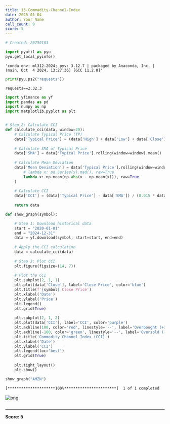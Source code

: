 ```yaml
---
title: 13-Commadity-Channel-Index
date: 2025-01-04
author: Your Name
cell_count: 9
score: 5
---
```


```python
# Created: 20250103
```


```python
import pyutil as pyu
pyu.get_local_pyinfo()
```




    'conda env: ml312-2024; pyv: 3.12.7 | packaged by Anaconda, Inc. | (main, Oct  4 2024, 13:27:36) [GCC 11.2.0]'




```python
print(pyu.ps2("requests"))
```

    requests==2.32.3
    



```python
import yfinance as yf
import pandas as pd
import numpy as np
import matplotlib.pyplot as plt
```


```python

```


```python
# Step 2: Calculate CCI
def calculate_cci(data, window=20):
    # Calculate Typical Price (TP)
    data['Typical Price'] = (data['High'] + data['Low'] + data['Close']) / 3
    
    # Calculate SMA of Typical Price
    data['SMA'] = data['Typical Price'].rolling(window=window).mean()
    
    # Calculate Mean Deviation
    data['Mean Deviation'] = data['Typical Price'].rolling(window=window).apply(
        # lambda x: pd.Series(x).mad(), raw=True
        lambda x: np.mean(np.abs(x - np.mean(x))), raw=True
    )
    
    # Calculate CCI
    data['CCI'] = (data['Typical Price'] - data['SMA']) / (0.015 * data['Mean Deviation'])
    
    return data
```


```python
def show_graph(symbol):

    # Step 1: Download historical data
    start = "2020-01-01"
    end = "2024-12-31"
    data = yf.download(symbol, start=start, end=end)
    
    # Apply the CCI calculation
    data = calculate_cci(data)
    
    # Step 3: Plot CCI
    plt.figure(figsize=(14, 7))
    
    # Plot the CCI
    plt.subplot(2, 1, 1)
    plt.plot(data['Close'], label='Close Price', color='blue')
    plt.title(f'{symbol} Close Price')
    plt.xlabel('Date')
    plt.ylabel('Price')
    plt.legend()
    plt.grid(True)
    
    plt.subplot(2, 1, 2)
    plt.plot(data['CCI'], label='CCI', color='purple')
    plt.axhline(100, color='red', linestyle='--', label='Overbought (+100)')
    plt.axhline(-100, color='green', linestyle='--', label='Oversold (-100)')
    plt.title('Commodity Channel Index (CCI)')
    plt.xlabel('Date')
    plt.ylabel('CCI')
    plt.legend(loc='best')
    plt.grid(True)
    
    plt.tight_layout()
    plt.show()
```


```python
show_graph("AMZN")
```

    [*********************100%***********************]  1 of 1 completed



    
![png](/mlnotes/images/13-commadity-channel-index_7_1.png)
    



```python

```


---
**Score: 5**